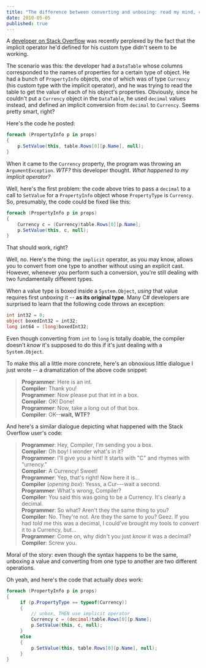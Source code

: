 ```yaml
---
title: "The difference between converting and unboxing: read my mind, compiler!"
date: 2010-05-05
published: true
---
```


A [developer on Stack Overflow](http://stackoverflow.com/questions/2776130/c-implicit-conversions) was recently perplexed by the fact that the implicit operator he'd defined for his custom type didn't seem to be working.

The scenario was this: the developer had a `DataTable` whose columns corresponded to the names of properties for a certain type of object. He had a bunch of `PropertyInfo` objects, one of which was of type `Currency` (his custom type with the implicit operator), and he was trying to read the table to get the value of each of his object's properties. Obviously, since he couldn't put a `Currency` object in the `DataTable`, he used `decimal` values instead, and defined an implicit conversion from `decimal` to `Currency`. Seems pretty smart, right?

Here's the code he posted:

```csharp
foreach (PropertyInfo p in props)
{
    p.SetValue(this, table.Rows[0][p.Name], null);
}
```

When it came to the `Currency` property, the program was throwing an `ArgumentException`. *WTF?* this developer thought. *What happened to my implicit operator?*

Well, here's the first problem: the code above tries to pass a `decimal` to a call to `SetValue` for a `PropertyInfo` object whose `PropertyType` is `Currency`. So, presumably, the code could be fixed like this:

```csharp
foreach (PropertyInfo p in props)
{
    Currency c = (Currency)table.Rows[0][p.Name];
    p.SetValue(this, c, null);
}
```

That should work, right?

Well, no. Here's the thing: the `implicit` operator, as you may know, allows you to convert from one type to another without using an explicit cast. However, whenever you perform such a conversion, you're still dealing with two fundamentally different types.

When a value type is boxed inside a `System.Object`, *using* that value requires first *unboxing* it -- **as its original type**. Many C# developers are surprised to learn that the following code throws an exception:

```csharp
int int32 = 0;
object boxedInt32 = int32;
long int64 = (long)boxedInt32;
```

Even though converting from `int` to `long` is totally doable, the compiler doesn't *know* it's supposed to do this if it's just dealing with a `System.Object`.

To make this all a little more concrete, here's an obnoxious little dialogue I just wrote -- a dramatization of the above code snippet:

> **Programmer**: Here is an int.  
> **Compiler**: Thank you!  
> **Programmer**: Now please put that int in a box.  
> **Compiler**: OK! Done!  
> **Programmer**: Now, take a long out of that box.  
> **Compiler**: OK--**wait, WTF?**

And here's a similar dialogue depicting what happened with the Stack Overflow user's code:

> **Programmer**: Hey, Compiler, I'm sending you a box.  
> **Compiler**: Oh boy! I wonder what's in it?  
> **Programmer**: I'll give you a hint! It starts with "C" and rhymes with "urrency."  
> **Compiler**: A Currency! Sweet!  
> **Programmer**: Yep, that's right! Now here it is...  
> **Compiler** (*opening box*): Yesss, a Cur---wait a second.  
> **Programmer**: What's wrong, Compiler?  
> **Compiler**: You said this was going to be a Currency. It's clearly a decimal.  
> **Programmer**: So what? Aren't they the same thing to you?  
> **Compiler**: No. They're not. Are they the same to *you*? Geez. If you had *told* me this was a decimal, I could've brought my tools to *convert* it to a Currency, but...  
> **Programmer**: Come on, why didn't you just *know* it was a decimal?  
> **Compiler**: Screw you.

Moral of the story: even though the syntax happens to be the same, unboxing a value and converting from one type to another are two different operations.

Oh yeah, and here's the code that actually *does* work:

```csharp
foreach (PropertyInfo p in props)
{
     if (p.PropertyType == typeof(Currency))
     {
         // unbox, THEN use implicit operator
         Currency c = (decimal)table.Rows[0][p.Name];
         p.SetValue(this, c, null);
     }
     else
     {
         p.SetValue(this, table.Rows[0][p.Name], null);
     }
}
```
